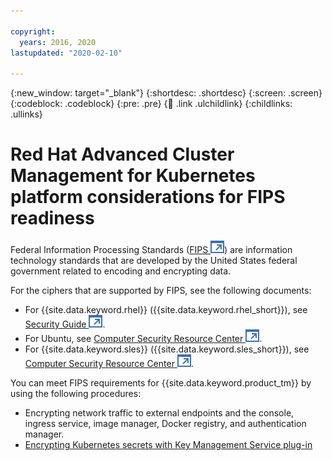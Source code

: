 ```yaml
---

copyright:
  years: 2016, 2020
lastupdated: "2020-02-10"

---
```


{:new_window: target="_blank"}
{:shortdesc: .shortdesc}
{:screen: .screen}
{:codeblock: .codeblock}
{:pre: .pre}
{:child: .link .ulchildlink}
{:childlinks: .ullinks}

# Red Hat Advanced Cluster Management for Kubernetes platform considerations for FIPS readiness

Federal Information Processing Standards ([FIPS ![Opens in a new tab](../images/icons/launch-glyph.svg "Opens in a new tab")](https://www.nist.gov/topics/federal-information-standards-fips)) are information technology standards that are developed by the United States federal government related to encoding and encrypting data. 

For the ciphers that are supported by FIPS, see the following documents:

* For {{site.data.keyword.rhel}} ({{site.data.keyword.rhel_short}}), see [Security Guide ![Opens in a new tab](../images/icons/launch-glyph.svg "Opens in a new tab")](https://access.redhat.com/documentation/en-us/red_hat_enterprise_linux/6/html/security_guide/sect-security_guide-federal_standards_and_regulations-federal_information_processing_standard).
* For Ubuntu, see [Computer Security Resource Center ![Opens in a new tab](../images/icons/launch-glyph.svg "Opens in a new tab")](https://csrc.nist.gov/CSRC/media/projects/cryptographic-module-validation-program/documents/security-policies/140sp2962.pdf).
* For {{site.data.keyword.sles}} ({{site.data.keyword.sles_short}}), see [Computer Security Resource Center ![Opens in a new tab](../images/icons/launch-glyph.svg "Opens in a new tab")](https://csrc.nist.gov/CSRC/media/projects/cryptographic-module-validation-program/documents/security-policies/140sp3038.pdf ).

You can meet FIPS requirements for {{site.data.keyword.product_tm}} by using the following procedures:

* Encrypting network traffic to external endpoints and the console, ingress service, image manager, Docker registry, and authentication manager.
* [Encrypting Kubernetes secrets with Key Management Service plug-in](../mcm_user_management/kms_plugin.md)



